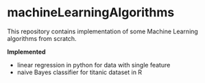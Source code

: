 # machineLearningAlgorithms
This repository contains implementation of some Machine Learning algorithms from scratch.

**Implemented**
* linear regression in python for data with single feature
* naive Bayes classifier for titanic dataset in R


